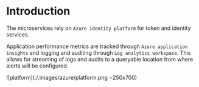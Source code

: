 # Introduction

The microservices rely on `Azure identity platform` for token and identity services.

Application performance metrics are tracked through `Azure application insights` and logging and auditing through `Log analytics workspace`.  This allows for streaming of logs and audits to a queryable location from where alerts will be configured.


![platform](./.images/azure/platform.png =250x700)